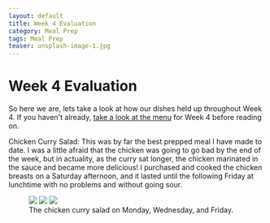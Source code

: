 ```yaml
---
layout: default
title: Week 4 Evaluation
category: Meal Prep
tags: Meal Prep
teaser: unsplash-image-1.jpg
---
```

# Week 4 Evaluation

So here we are, lets take a look at how our dishes held up throughout Week 4. If you haven't already, [take a look at the menu](https://underwriteyourlife.github.io/mealprep/Week4/) for Week 4 before reading on. 

Chicken Curry Salad:
This was by far the best prepped meal I have made to date. I was a little afraid that the chicken was going to go bad by the end of the week, but in actuality, as the curry sat longer, the chicken marinated in the sauce and became more delicious! I purchased and cooked the chicken breasts on a Saturday afternoon, and it lasted until the following Friday at lunchtime with no problems and without going sour. 

<figure class="third">
	<img src="http://placehold.it/600x300.jpg">
	<img src="http://placehold.it/600x300.jpg">
	<img src="http://placehold.it/600x300.jpg">
	<figcaption>The chicken curry salad on Monday, Wednesday, and Friday.</figcaption>
</figure>
